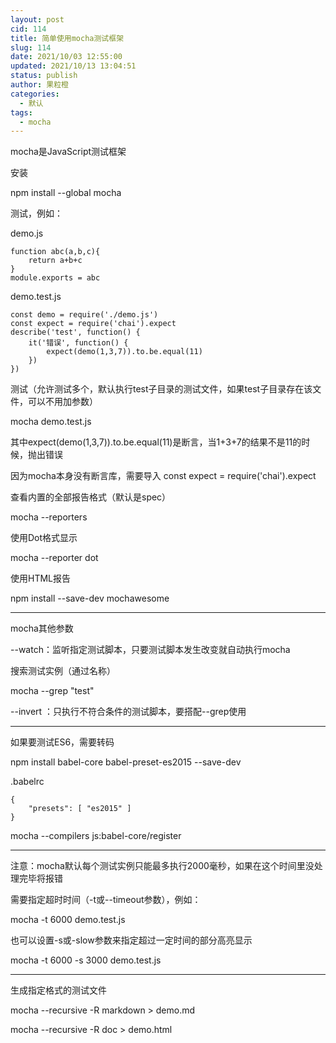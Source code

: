 ```yaml
---
layout: post
cid: 114
title: 简单使用mocha测试框架
slug: 114
date: 2021/10/03 12:55:00
updated: 2021/10/13 13:04:51
status: publish
author: 果粒橙
categories: 
  - 默认
tags: 
  - mocha
---
```



mocha是JavaScript测试框架

安装

npm install --global mocha


测试，例如：

demo.js

    function abc(a,b,c){
        return a+b+c
    }
    module.exports = abc

demo.test.js

    const demo = require('./demo.js')
    const expect = require('chai').expect
    describe('test', function() {
        it('错误', function() {
            expect(demo(1,3,7)).to.be.equal(11)
        })
    })


测试（允许测试多个，默认执行test子目录的测试文件，如果test子目录存在该文件，可以不用加参数）

mocha demo.test.js


其中expect(demo(1,3,7)).to.be.equal(11)是断言，当1+3+7的结果不是11的时候，抛出错误

因为mocha本身没有断言库，需要导入 const expect = require('chai').expect


查看内置的全部报告格式（默认是spec）

mocha --reporters

使用Dot格式显示

mocha --reporter dot


使用HTML报告

npm install --save-dev mochawesome


---

mocha其他参数

--watch：监听指定测试脚本，只要测试脚本发生改变就自动执行mocha

搜索测试实例（通过名称）

mocha --grep "test"

--invert ：只执行不符合条件的测试脚本，要搭配--grep使用



---


如果要测试ES6，需要转码

npm install babel-core babel-preset-es2015 --save-dev

.babelrc

    {
        "presets": [ "es2015" ]
    }

mocha --compilers js:babel-core/register


---


注意：mocha默认每个测试实例只能最多执行2000毫秒，如果在这个时间里没处理完毕将报错

需要指定超时时间（-t或--timeout参数），例如：

mocha -t 6000 demo.test.js

也可以设置-s或-slow参数来指定超过一定时间的部分高亮显示

mocha -t 6000 -s 3000 demo.test.js


---

生成指定格式的测试文件

mocha --recursive -R markdown > demo.md

mocha --recursive -R doc > demo.html


